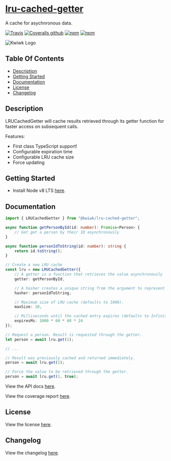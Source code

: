 # [lru-cached-getter](https://github.com/kwiwk/lru-cached-getter)

A cache for asychnronous data.

[![Travis](https://img.shields.io/travis/kwiwk/lru-cached-getter.svg?style=flat-square)](https://travis-ci.org/kwiwk/lru-cached-getter)
[![Coveralls github](https://img.shields.io/coveralls/github/kwiwk/lru-cached-getter.svg?style=flat-square)](https://coveralls.io/github/kwiwk/lru-cached-getter)
[![npm](https://img.shields.io/npm/v/@kwiwk/lru-cached-getter.svg?style=flat-square)](https://www.npmjs.com/package/@kwiwk/lru-cached-getter)
[![npm](https://img.shields.io/npm/dt/@kwiwk/lru-cached-getter.svg)](https://www.npmjs.com/package/@kwiwk/lru-cached-getter)

![Kwiwk Logo](https://github.com/kwiwk/kwiwk.github.io/raw/master/logo64.png)

## Table Of Contents
- [Description](#description)
- [Getting Started](#getting-started)
- [Documentation](#documentation)
- [License](#license)
- [Changelog](#changelog)

## Description

LRUCachedGetter will cache results retrieved through its getter function for faster access on subsequent calls. 

Features:
- First class TypeScript support!
- Configurable expiration time
- Configurable LRU cache size
- Force updating

## Getting Started

- Install Node v8 LTS [here](https://nodejs.org/en/download/).

## Documentation

```typescript
import { LRUCachedGetter } from "@kwiwk/lru-cached-getter";

async function getPersonById(id: number): Promise<Person> { 
    // Get get a person by their ID asynchronously
}

async function personIdToString(id: number): string {
    return id.toString();
}

// Create a new LRU cache
const lru = new LRUCachedGetter({
    // A getter is a function that retrieves the value asynchronously
    getter: getPersonById, 

    // A hasher creates a unique string from the argument to represent the request.
    hasher: personIdToString, 

    // Maximum size of LRU cache (defaults to 1000).
    maxSize: 10,

    // Milliseconds until the cached entry expires (defaults to Infinity).
    expiresMs: 1000 * 60 * 60 * 24
});

// Request a person. Result is requested through the getter.
let person = await lru.get(1);

// ...

// Result was previously cached and returned immediately.
person = await lru.get(1);

// Force the value to be retrieved through the getter.
person = await lru.get(1, true);

```

View the API docs [here](https://kwiwk.github.io/lru-cached-getter).

View the coverage report [here](https://kwiwk.github.io/lru-cached-getter/coverage).

## License

View the license [here](https://github.com/kwiwk/lru-cached-getter/blob/master/LICENSE.md).

## Changelog

View the changelog [here](https://github.com/kwiwk/lru-cached-getter/blob/master/CHANGELOG.md).


